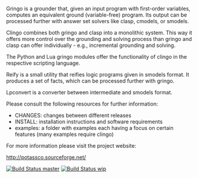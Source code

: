Gringo is a grounder that, given an input program with first-order variables,
computes an equivalent ground (variable-free) program. Its output can be
processed further with answer set solvers like clasp, cmodels, or smodels.

Clingo combines both gringo and clasp into a monolithic system. This way it
offers more control over the grounding and solving process than gringo and
clasp can offer individually - e.g., incremental grounding and solving.

The Python and Lua gringo modules offer the functionality of clingo in the
respective scripting language.

Reify is a small utility that reifies logic programs given in smodels format.
It produces a set of facts, which can be processed further with gringo.

Lpconvert is a converter between intermediate and smodels format.

Please consult the following resources for further information:

  - CHANGES:  changes between different releases
  - INSTALL:  installation instructions and software requirements
  - examples: a folder with examples each having a focus on certain features
              (many examples require clingo)

For more information please visit the project website: 
  
  http://potassco.sourceforge.net/

[![Build Status master](https://badges.herokuapp.com/travis/potassco/clingo?branch=master&label=master)](https://travis-ci.org/potassco/clingo?branch=master)
[![Build Status wip](https://badges.herokuapp.com/travis/potassco/clingo?branch=wip&label=wip)](https://travis-ci.org/potassco/clingo?branch=wip)

